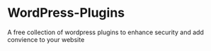 # WordPress-Plugins
 A free collection of wordpress plugins to enhance security and add convience to your website 
